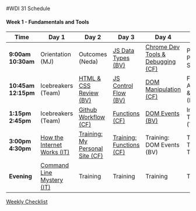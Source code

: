 #WDI 31 Schedule

#### Week 1 - Fundamentals and Tools

 Time | Day 1 |  Day 2 | Day 3| Day 4 | Day 5|
----- | ----- | ------ | ---- | ----- | ---- |
 **9:00am <br> 10:30am** | Orientation (MJ) |  Outcomes (Neda) | [JS Data Types (BV)](https://github.com/sf-wdi-31/js-data-types) | [Chrome Dev Tools & Debugging (CF)](https://github.com/sf-wdi-31/dev-tools) | Personal Projects Show & Tell
 **10:45am <br> 12:15pm** | Icebreakers (Team) | [HTML & CSS Review (BV)](https://github.com/sf-wdi-31/html-css-review) | [JS Control Flow (BV)](https://github.com/sf-wdi-31/js-control-flow) | [DOM Manipulation (CF)](https://github.com/sf-wdi-31/dom-manipulation) | Formative Assessment & Review (IT)
 **1:15pm <br> 2:45pm** | Icebreakers (Team) |  [Github Workflow (CF)](https://github.com/sf-wdi-31/git-github) | [Functions (CF)](https://github.com/sf-wdi-31/js-functions) | [DOM Events (BV)](https://github.com/sf-wdi-31/dom-events-jquery) | Intro Tic Tac Toe (Team)
**3:00pm <br> 4:30pm** | [How the Internet Works (IT)][1D] | [Training: My Personal Site (CF)](https://github.com/sf-wdi-31/personal-portfolio) | [Training: Functions (CF)](https://github.com/sf-wdi-31/functions-trainingg) | Training: DOM Events (BV) | Training: Tic-Tac-Toe (Team)       
**Evening** | [Command Line Mystery (IT)][1E] | Training | Training  | Training | Training


[1A]: # "..."
[1B]: # "..."
[1C]: # "..."
[1D]: https://github.com/sf-wdi-31/how-the-internet-works "How the Internet Works"
[1E]: https://github.com/sf-wdi-31/clmystery "Command Line Mystery"

[2A]: # "..."
[2B]: # "..."
[2C]: # "..."
[2D]: # "..."

[3A]: # "..."
[3B]: # "..."
[3C]: # "..."
[3D]: # "..."

[4A]: # "..."
[4B]: # "..."
[4C]: # "..."
[4D]: # "..."

[5A]: # "..."
[5B]: # "..."
[5C]: # "..."
[5D]: # "..."

[Weekly Checklist](https://gist.github.com/iliastsangaris/06075d30e594630c95ee2b46ea35ec13)

